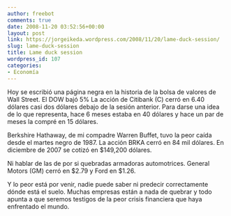 ```yaml
---
author: freebot
comments: true
date: 2008-11-20 03:52:56+00:00
layout: post
link: https://jorgeikeda.wordpress.com/2008/11/20/lame-duck-session/
slug: lame-duck-session
title: Lame duck session
wordpress_id: 107
categories:
- Economía
---
```


Hoy se escribió una página negra en la historia de la bolsa de valores de Wall Street. El DOW bajó 5%    La acción de Citibank (C) cerró en 6.40 dólares casi dos dólares debajo de la sesión anterior. Para darse una idea de lo que representa, hace 6 meses estaba en 40 dólares y hace un par de meses la compré en 15 dólares.

Berkshire Hathaway, de mi compadre Warren Buffet, tuvo la peor caída desde el martes negro de 1987. La acción BRKA cerró en 84 mil dólares. En diciembre de 2007 se cotizó en $149,200 dólares.

Ni hablar de las de por si quebradas armadoras automotrices. General Motors (GM) cerró en $2.79 y Ford en $1.26.

Y lo peor está por venir, nadie puede saber ni predecir correctamente dónde está el suelo. Muchas empresas están a nada de quebrar y todo apunta a que seremos testigos de la peor crisis financiera que haya enfrentado el mundo.
